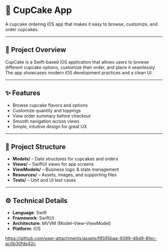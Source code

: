 # 🧁 CupCake App

A cupcake ordering iOS app that makes it easy to browse, customize, and order cupcakes.

---

## 📖 Project Overview
CupCake is a Swift-based iOS application that allows users to browse different cupcake options, customize their order, and place it seamlessly. The app showcases modern iOS development practices and a clean UI.

---

## ✨ Features
- Browse cupcake flavors and options  
- Customize quantity and toppings  
- View order summary before checkout  
- Smooth navigation across views  
- Simple, intuitive design for great UX  

---

## 📂 Project Structure
- **Models/** – Data structures for cupcakes and orders  
- **Views/** – SwiftUI views for app screens  
- **ViewModels/** – Business logic & state management  
- **Resources/** – Assets, images, and supporting files  
- **Tests/** – Unit and UI test cases  

---

## ⚙️ Technical Details
- **Language**: Swift  
- **Framework**: SwiftUI  
- **Architecture**: MVVM (Model–View–ViewModel)  
- **Platform**: iOS  


https://github.com/user-attachments/assets/f8595baa-9399-46d9-8fec-ac0b30fde42c



